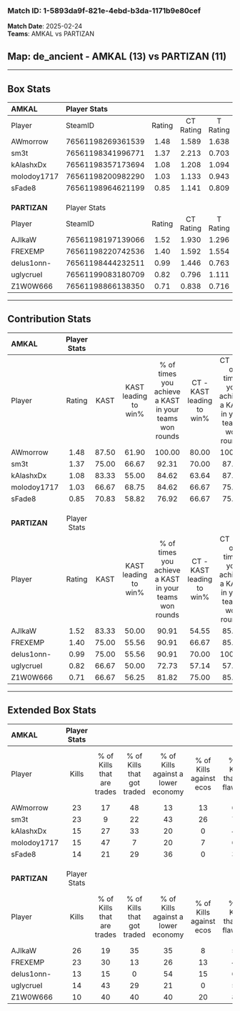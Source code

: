 ### Match ID: 1-5893da9f-821e-4ebd-b3da-1171b9e80cef  
**Match Date**: 2025-02-24  
**Teams**: AMKAL vs PARTIZAN  

## **Map**: de_ancient - AMKAL (13) vs PARTIZAN (11)  
---  

## Box Stats  

| **AMKAL**    | Player Stats      |        |           |          |       |       |       |         |        |      |     |
| :- | :- | :-: | :-: | :-: | :-: | :-: | :-: | :-: | :-: | :-: | :-: |
| Player       | SteamID           | Rating | CT Rating | T Rating | KAST  |  ADR  | Kills | Assists | Deaths | K/D  | HS% |
| AWmorrow     | 76561198269361539 |  1.48  |   1.589   |  1.638   | 87.50 | 100.8 |  23   |    7    |   18   | 1.28 | 69  |
| sm3t         | 76561198341996771 |  1.37  |   2.213   |  0.703   | 75.00 | 100.1 |  23   |    8    |   19   | 1.21 | 52  |
| kAlashxDx    | 76561198357173694 |  1.08  |   1.208   |  1.094   | 83.33 | 73.6  |  15   |    4    |   17   | 0.88 | 73  |
| molodoy1717  | 76561198200982290 |  1.03  |   1.133   |  0.943   | 66.67 | 67.6  |  15   |    4    |   13   | 1.15 | 40  |
| sFade8       | 76561198964621199 |  0.85  |   1.141   |  0.809   | 70.83 | 57.1  |  14   |    2    |   19   | 0.74 | 57  |
|              |                   |        |           |          |       |       |       |         |        |      |     |
|              |                   |        |           |          |       |       |       |         |        |      |     |
|              |                   |        |           |          |       |       |       |         |        |      |     |
| **PARTIZAN** | Player Stats      |        |           |          |       |       |       |         |        |      |     |
| Player       | SteamID           | Rating | CT Rating | T Rating | KAST  |  ADR  | Kills | Assists | Deaths | K/D  | HS% |
| AJlkaW       | 76561198197139066 |  1.52  |   1.930   |  1.296   | 83.33 | 104.0 |  26   |    7    |   20   | 1.30 | 46  |
| FREXEMP      | 76561198220742536 |  1.40  |   1.592   |  1.554   | 75.00 | 112.3 |  23   |    5    |   19   | 1.21 | 69  |
| delus1onn-   | 76561198444232511 |  0.99  |   1.446   |  0.763   | 75.00 | 53.8  |  13   |    8    |   13   | 1.00 | 30  |
| uglycrueI    | 76561199083180709 |  0.82  |   0.796   |  1.111   | 66.67 | 58.4  |  14   |    6    |   20   | 0.70 | 50  |
| Z1W0W666     | 76561198866138350 |  0.71  |   0.838   |  0.716   | 66.67 | 55.1  |  10   |    5    |   18   | 0.56 | 60  |
---  

## Contribution Stats  

| **AMKAL**    | Player Stats |       |                      |                                                        |                           |                                                             |                          |                                                            |
| :- | :-: | :-: | :-: | :-: | :-: | :-: | :-: | :-: |
| Player       |    Rating    | KAST  | KAST leading to win% | % of times you achieve a KAST in your teams won rounds | CT - KAST leading to win% | CT - % of times you achieve a KAST in your teams won rounds | T - KAST leading to win% | T - % of times you achieve a KAST in your teams won rounds |
| AWmorrow     |     1.48     | 87.50 |        61.90         |                         100.00                         |           80.00           |                           100.00                            |          45.45           |                           100.00                           |
| sm3t         |     1.37     | 75.00 |        66.67         |                         92.31                          |           70.00           |                            87.50                            |          62.50           |                           100.00                           |
| kAlashxDx    |     1.08     | 83.33 |        55.00         |                         84.62                          |           63.64           |                            87.50                            |          44.44           |                           80.00                            |
| molodoy1717  |     1.03     | 66.67 |        68.75         |                         84.62                          |           66.67           |                            75.00                            |          71.43           |                           100.00                           |
| sFade8       |     0.85     | 70.83 |        58.82         |                         76.92                          |           66.67           |                            75.00                            |          50.00           |                           80.00                            |
|              |              |       |                      |                                                        |                           |                                                             |                          |                                                            |
|              |              |       |                      |                                                        |                           |                                                             |                          |                                                            |
|              |              |       |                      |                                                        |                           |                                                             |                          |                                                            |
| **PARTIZAN** | Player Stats |       |                      |                                                        |                           |                                                             |                          |                                                            |
| Player       |    Rating    | KAST  | KAST leading to win% | % of times you achieve a KAST in your teams won rounds | CT - KAST leading to win% | CT - % of times you achieve a KAST in your teams won rounds | T - KAST leading to win% | T - % of times you achieve a KAST in your teams won rounds |
| AJlkaW       |     1.52     | 83.33 |        50.00         |                         90.91                          |           54.55           |                            85.71                            |          44.44           |                           100.00                           |
| FREXEMP      |     1.40     | 75.00 |        55.56         |                         90.91                          |           66.67           |                            85.71                            |          44.44           |                           100.00                           |
| delus1onn-   |     0.99     | 75.00 |        55.56         |                         90.91                          |           70.00           |                           100.00                            |          37.50           |                           75.00                            |
| uglycrueI    |     0.82     | 66.67 |        50.00         |                         72.73                          |           57.14           |                            57.14                            |          44.44           |                           100.00                           |
| Z1W0W666     |     0.71     | 66.67 |        56.25         |                         81.82                          |           75.00           |                            85.71                            |          37.50           |                           75.00                            |
---  

## Extended Box Stats  

| **AMKAL**    | Player Stats |                            |                            |                                    |                         |                              |                                 |        |                             |                                     |                          |                               |                            |
| :- | :-: | :-: | :-: | :-: | :-: | :-: | :-: | :-: | :-: | :-: | :-: | :-: | :-: |
| Player       |    Kills     | % of Kills that are trades | % of Kills that got traded | % of Kills against a lower economy | % of Kills against ecos | % of Kills that are flawless | % of Kills that are close duels | Deaths | % of Deaths that get traded | % of Deaths against a lower economy | % of Deaths against ecos | % of Deaths that are flawless | % of Deaths that are close |
| AWmorrow     |      23      |             17             |             48             |                 13                 |           13            |              61              |                4                |   18   |             33              |                 17                  |            6             |              50               |             0              |
| sm3t         |      23      |             9              |             22             |                 43                 |           26            |              70              |                0                |   19   |             21              |                 16                  |            0             |              53               |             5              |
| kAlashxDx    |      15      |             27             |             33             |                 20                 |            0            |              47              |               13                |   17   |             24              |                 18                  |            0             |              82               |             0              |
| molodoy1717  |      15      |             47             |             7              |                 20                 |            7            |              60              |                7                |   13   |              8              |                 15                  |            0             |              62               |             0              |
| sFade8       |      14      |             21             |             29             |                 36                 |            0            |              36              |               14                |   19   |             26              |                 16                  |            0             |              63               |             5              |
|              |              |                            |                            |                                    |                         |                              |                                 |        |                             |                                     |                          |                               |                            |
|              |              |                            |                            |                                    |                         |                              |                                 |        |                             |                                     |                          |                               |                            |
|              |              |                            |                            |                                    |                         |                              |                                 |        |                             |                                     |                          |                               |                            |
| **PARTIZAN** | Player Stats |                            |                            |                                    |                         |                              |                                 |        |                             |                                     |                          |                               |                            |
| Player       |    Kills     | % of Kills that are trades | % of Kills that got traded | % of Kills against a lower economy | % of Kills against ecos | % of Kills that are flawless | % of Kills that are close duels | Deaths | % of Deaths that get traded | % of Deaths against a lower economy | % of Deaths against ecos | % of Deaths that are flawless | % of Deaths that are close |
| AJlkaW       |      26      |             19             |             35             |                 35                 |            8            |              58              |                4                |   20   |             20              |                 25                  |            5             |              35               |             15             |
| FREXEMP      |      23      |             30             |             13             |                 26                 |           13            |              48              |                4                |   19   |             42              |                 32                  |            11            |              53               |             5              |
| delus1onn-   |      13      |             15             |             0              |                 54                 |           15            |              69              |                0                |   13   |             38              |                 15                  |            8             |              85               |             0              |
| uglycrueI    |      14      |             43             |             29             |                 21                 |            0            |              57              |                0                |   20   |             30              |                 35                  |            10            |              70               |             5              |
| Z1W0W666     |      10      |             40             |             40             |                 40                 |           20            |              80              |                0                |   18   |             17              |                 22                  |            6             |              50               |             6              |
